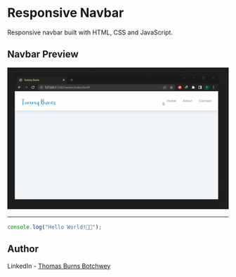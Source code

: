 # Responsive Navbar

Responsive navbar built with HTML, CSS and JavaScript.

## Navbar Preview

![Navbar Preview](./navbar-preview.gif)

---

```js
console.log("Hello World!🎉🎉");
```

## Author

LinkedIn - [Thomas Burns Botchwey](https://www.linkedin.com/in/tbbotchwey)
